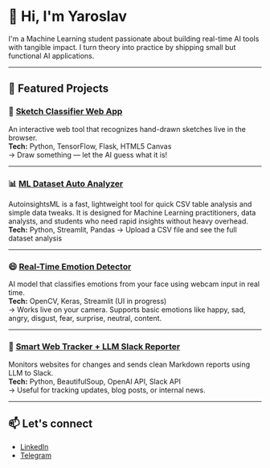 # 👋 Hi, I'm Yaroslav

I'm a Machine Learning student passionate about building real-time AI tools with tangible impact. I turn theory into practice by shipping small but functional AI applications.

---

## 🚀 Featured Projects

### 🎨 [Sketch Classifier Web App](https://github.com/Qizix/sketch-cnn-classifier-web)  
An interactive web tool that recognizes hand-drawn sketches live in the browser.  
**Tech:** Python, TensorFlow, Flask, HTML5 Canvas  
→ Draw something — let the AI guess what it is!

---

### 📊 [ML Dataset Auto Analyzer](https://github.com/Qizix/AutoInsightsML) 
AutoinsightsML is a fast, lightweight tool for quick CSV table analysis and simple data tweaks. It is designed for Machine Learning practitioners, data analysts, and students who need rapid insights without heavy overhead.
**Tech:** Python, Streamlit, Pandas 
→ Upload a CSV file and see the full dataset analysis

---

### 😄 [Real-Time Emotion Detector](https://github.com/Qizix/cnn-emotion-classifier)  
AI model that classifies emotions from your face using webcam input in real time.  
**Tech:** OpenCV, Keras, Streamlit (UI in progress)  
→ Works live on your camera. Supports basic emotions like happy, sad, angry, disgust, fear, surprise, neutral, content.

---

### 📡 [Smart Web Tracker + LLM Slack Reporter](https://github.com/Qizix/mcp_text_task)  
Monitors websites for changes and sends clean Markdown reports using LLM to Slack.  
**Tech:** Python, BeautifulSoup, OpenAI API, Slack API  
→ Useful for tracking updates, blog posts, or internal news.

---


## 📫 Let's connect

- [LinkedIn](https://linkedin.com/in/qizixxx)  
- [Telegram](https://t.me/qizixxx)  

